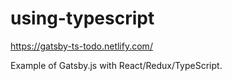 # using-typescript

https://gatsby-ts-todo.netlify.com/

Example of Gatsby.js with React/Redux/TypeScript.
